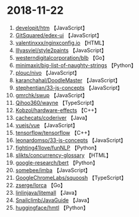 # 2018-11-22

1. [developit/htm](https://github.com/developit/htm) 【JavaScript】
2. [GitSquared/edex-ui](https://github.com/GitSquared/edex-ui) 【JavaScript】
3. [valentinxxx/nginxconfig.io](https://github.com/valentinxxx/nginxconfig.io) 【HTML】
4. [lllyasviel/style2paints](https://github.com/lllyasviel/style2paints) 【JavaScript】
5. [westerndigitalcorporation/blb](https://github.com/westerndigitalcorporation/blb) 【Go】
6. [minimaxir/big-list-of-naughty-strings](https://github.com/minimaxir/big-list-of-naughty-strings) 【Python】
7. [plouc/nivo](https://github.com/plouc/nivo) 【JavaScript】
8. [karanchahal/DoodleMaster](https://github.com/karanchahal/DoodleMaster) 【JavaScript】
9. [stephentian/33-js-concepts](https://github.com/stephentian/33-js-concepts) 【JavaScript】
10. [gmrchk/swup](https://github.com/gmrchk/swup) 【JavaScript】
11. [Qihoo360/wayne](https://github.com/Qihoo360/wayne) 【TypeScript】
12. [Kobzol/hardware-effects](https://github.com/Kobzol/hardware-effects) 【C++】
13. [cachecats/coderiver](https://github.com/cachecats/coderiver) 【Java】
14. [vuejs/vue](https://github.com/vuejs/vue) 【JavaScript】
15. [tensorflow/tensorflow](https://github.com/tensorflow/tensorflow) 【C++】
16. [leonardomso/33-js-concepts](https://github.com/leonardomso/33-js-concepts) 【JavaScript】
17. [fighting41love/funNLP](https://github.com/fighting41love/funNLP) 【Python】
18. [slikts/concurrency-glossary](https://github.com/slikts/concurrency-glossary) 【HTML】
19. [google-research/bert](https://github.com/google-research/bert) 【Python】
20. [somebee/imba](https://github.com/somebee/imba) 【JavaScript】
21. [GoogleChromeLabs/squoosh](https://github.com/GoogleChromeLabs/squoosh) 【TypeScript】
22. [zserge/lorca](https://github.com/zserge/lorca) 【Go】
23. [linlinjava/litemall](https://github.com/linlinjava/litemall) 【Java】
24. [Snailclimb/JavaGuide](https://github.com/Snailclimb/JavaGuide) 【Java】
25. [huggingface/hmtl](https://github.com/huggingface/hmtl) 【Python】
